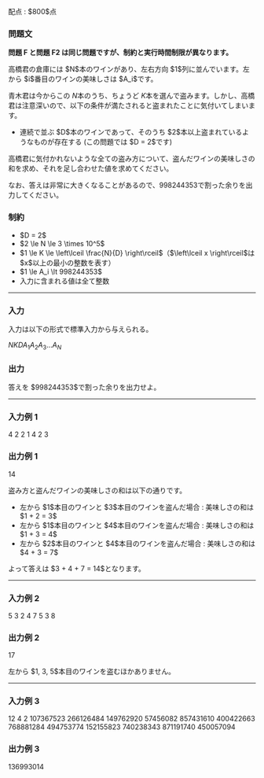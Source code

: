 
<div>

<span>

<span>

<p>
配点 : $800$点
</p>

<div>

<section>

### **問題文**

<p>

<strong>
問題 F と問題 F2 は同じ問題ですが、制約と実行時間制限が異なります。
</strong>

</p>

<p>
高橋君の倉庫には $N$本のワインがあり、左右方向 $1$列に並んでいます。左から $i$番目のワインの美味しさは $A_i$です。

青木君は今からこの $N$本のうち、ちょうど $K$本を選んで盗みます。しかし、高橋君は注意深いので、以下の条件が満たされると盗まれたことに気付いてしまいます。  
</p>

<ul>

<li>
連続で並ぶ $D$本のワインであって、そのうち $2$本以上盗まれているようなものが存在する (この問題では $D = 2$です)
</li>

</ul>

<p>
高橋君に気付かれないような全ての盗み方について、盗んだワインの美味しさの和を求め、それを足し合わせた値を求めてください。

なお、答えは非常に大きくなることがあるので、$998244353$で割った余りを出力してください。
</p>

</section>

</div>

<div>

<section>

### **制約**

<ul>

<li>
$D = 2$
</li>

<li>
$2 \le N \le 3 \times 10^5$
</li>

<li>
$1 \le K \le \left\lceil \frac{N}{D} \right\rceil$（$\left\lceil x \right\rceil$は $x$以上の最小の整数を表す）
</li>

<li>
$1 \le A_i \lt 998244353$
</li>

<li>
入力に含まれる値は全て整数
</li>

</ul>

</section>

</div>

---

<div>

<div>

<section>

### **入力**

<p>
入力は以下の形式で標準入力から与えられる。
</p>

<div>

$N$$K$$D$$A_1$$A_2$$A_3$$\dots$$A_N$
</div>

</section>

</div>

<div>

<section>

### **出力**

<p>
答えを $998244353$で割った余りを出力せよ。  
</p>

</section>

</div>

</div>

---

<div>

<section>

### **入力例 1**

<div>

4 2 2
1 4 2 3

</div>

</section>

</div>

<div>

<section>

### **出力例 1**

<div>

14

</div>

<p>
盗み方と盗んだワインの美味しさの和は以下の通りです。  
</p>

<ul>

<li>
左から $1$本目のワインと $3$本目のワインを盗んだ場合 : 美味しさの和は $1 + 2 = 3$
</li>

<li>
左から $1$本目のワインと $4$本目のワインを盗んだ場合 : 美味しさの和は $1 + 3 = 4$
</li>

<li>
左から $2$本目のワインと $4$本目のワインを盗んだ場合 : 美味しさの和は $4 + 3 = 7$
</li>

</ul>

<p>
よって答えは $3 + 4 + 7 = 14$となります。  
</p>

</section>

</div>

---

<div>

<section>

### **入力例 2**

<div>

5 3 2
4 7 5 3 8

</div>

</section>

</div>

<div>

<section>

### **出力例 2**

<div>

17

</div>

<p>
左から $1, 3, 5$本目のワインを盗むほかありません。  
</p>

</section>

</div>

---

<div>

<section>

### **入力例 3**

<div>

12 4 2
107367523 266126484 149762920 57456082 857431610 400422663 768881284 494753774 152155823 740238343 871191740 450057094

</div>

</section>

</div>

<div>

<section>

### **出力例 3**

<div>

136993014

</div>

</section>

</div>

</span>

</span>

</div>
